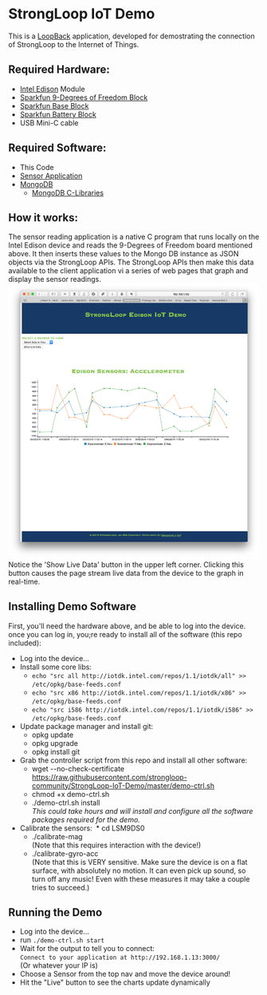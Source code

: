 # StrongLoop IoT Demo

This is a [LoopBack](http://loopback.io) application, developed for demostrating the connection of StrongLoop to the Internet of Things.

## Required Hardware:

* [Intel Edison](https://www.sparkfun.com/products/13024) Module
* [Sparkfun 9-Degrees of Freedom Block](https://www.sparkfun.com/products/13033)
* [Sparkfun Base Block](https://www.sparkfun.com/products/13045)
* [Sparkfun Battery Block](https://www.sparkfun.com/products/13037)
* USB Mini-C cable

## Required Software:

* This Code
* [Sensor Application](https://github.com/strongloop-community/LSM9DS0)
* [MongoDB](http://mongodb.org)
    * [MongoDB C-Libraries](https://github.com/mongodb/mongo-c-driver)

## How it works:

The sensor reading application is a native C program that runs locally on the Intel Edison device and reads the 9-Degrees of Freedom board mentioned above.
It then inserts these values to the Mongo DB instance as JSON objects via the StrongLoop APIs.
The StrongLoop APIs then make this data available to the client application vi a series of web pages that graph and display the sensor readings.
![Data Display](docs/Safari019.jpg "Data Display Page")
Notice the 'Show Live Data' button in the upper left corner. Clicking this button causes the page stream live data from the device to the graph in real-time.

## Installing Demo Software

First, you'll need the hardware above, and be able to log into the device.
once you can log in, you;re ready to install all of the software (this repo included):

* Log into the device...
* Install some core libs:
  * `echo "src all http://iotdk.intel.com/repos/1.1/iotdk/all" >> /etc/opkg/base-feeds.conf`
  * `echo "src x86 http://iotdk.intel.com/repos/1.1/iotdk/x86" >> /etc/opkg/base-feeds.conf`
  * `echo "src i586 http://iotdk.intel.com/repos/1.1/iotdk/i586" >> /etc/opkg/base-feeds.conf`
* Update package manager and install git:
  * opkg update
  * opkg upgrade
  * opkg install git
* Grab the controller script from this repo and install all other software:
  * wget --no-check-certificate https://raw.githubusercontent.com/strongloop-community/StrongLoop-IoT-Demo/master/demo-ctrl.sh
  * chmod +x demo-ctrl.sh
  * ./demo-ctrl.sh install  
  _This could take hours and will install and configure all the software packages required for the demo._
* Calibrate the sensors:
​  * cd LSM9DS0
  * ./calibrate-mag  
  (Note that this requires interaction with the device!)
  * ./calibrate-gyro-acc  
  (Note that this is VERY sensitive. Make sure the device is on a flat surface, with absolutely no motion. It can even pick up sound, so turn off any music! Even with these measures it may take a couple tries to succeed.)

## Running the Demo

* Log into the device...
* run `./demo-ctrl.sh start`
* Wait for the output to tell you to connect:  
`Connect to your application at http://192.168.1.13:3000/`  
(Or whatever your IP is)
* Choose a Sensor from the top nav and move the device around!
* Hit the "Live" button to see the charts update dynamically

